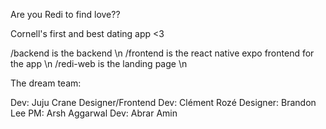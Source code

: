 Are you Redi to find love??

Cornell's first and best dating app <3

/backend is the backend \n
/frontend is the react native expo frontend for the app \n
/redi-web is the landing page \n

The dream team:

Dev: Juju Crane
Designer/Frontend Dev: Clément Rozé
Designer: Brandon Lee
PM: Arsh Aggarwal
Dev: Abrar Amin
